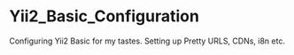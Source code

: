 # Yii2_Basic_Configuration
Configuring Yii2 Basic for my tastes. Setting up Pretty URLS, CDNs, i8n etc.
